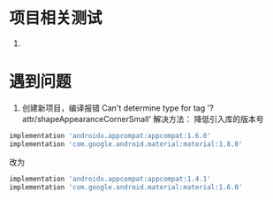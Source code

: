 # 项目相关测试
1.




# 遇到问题
1. 创建新项目，编译报错
Can't determine type for tag '<macro name="m3_comp_assist_chip_container_shape">?attr/shapeAppearanceCornerSmall</macro>'
解决方法：
降低引入库的版本号
```Groovy
implementation 'androidx.appcompat:appcompat:1.6.0'
implementation 'com.google.android.material:material:1.8.0'
```
改为
```Groovy
implementation 'androidx.appcompat:appcompat:1.4.1'
implementation 'com.google.android.material:material:1.6.0'
```